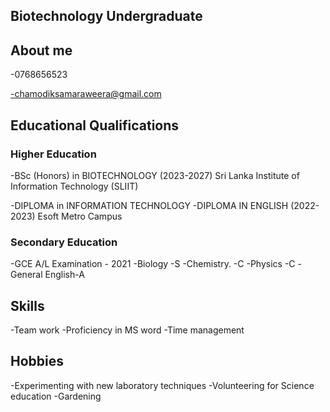 ## Biotechnology Undergraduate

## About me

-0768656523

-chamodiksamaraweera@gmail.com

## Educational Qualifications

### Higher Education

-BSc (Honors) in BIOTECHNOLOGY (2023-2027)
   Sri Lanka Institute of Information Technology (SLIIT)
 
-DIPLOMA in INFORMATION TECHNOLOGY
-DIPLOMA IN ENGLISH (2022-2023)
 Esoft Metro Campus

 ### Secondary Education

 -GCE A/L Examination - 2021
   -Biology -S
   -Chemistry. -C
   -Physics -C
   -General English-A

## Skills
 -Team work
 -Proficiency in MS word
 -Time management
 
## Hobbies
-Experimenting with new laboratory techniques
-Volunteering for Science education
-Gardening

 
